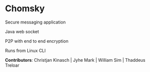# Chomsky

Secure messaging application

Java web socket

P2P with end to end encryption

Runs from Linux CLI

**Contributors**: 
Christjan Kinasch | Jyhe Mark | William Sim | Thaddeus Treloar





